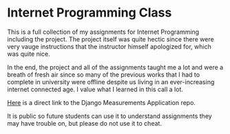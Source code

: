 # Internet Programming Class

This is a full collection of my assignments for Internet Programming including the project. The project itself was quite hectic since there were very vauge instructions that the instructor himself apologized for, which was quite nice.

In the end, the project and all of the assignments taught me a lot and were a breath of fresh air since so many of the previous works that I had to complete in university were offline despite us living in an ever-increasing internet connected age. I value what I learned in this call a lot.

[Here](https://github.com/NathanAllerton/Django-Measurements-Application-Final-Project) is a direct link to the Django Measurements Application repo.

It is public so future students can use it to understand assignments they may have trouble on, but please do not use it to cheat.

